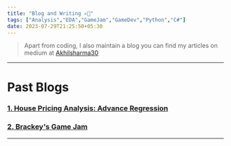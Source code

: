 ```yaml
---
title: "Blog and Writing ✍🏻"
tags: ["Analysis","EDA","GameJam","GameDev","Python","C#"]
date: 2023-07-29T21:25:50+05:30
---
```


> Apart from coding, I also maintain a blog you can find my articles on medium at [Akhilsharma30](https://medium.com/@Akhilsharma30)
---
# Past Blogs

### [1. House Pricing Analysis: Advance Regression](https://medium.com/@Akhilsharma30/house-prices-analysis-advanced-regression-techniques-bb444f471080)

### [2. Brackey's Game Jam](https://medium.com/@Akhilsharma30/first-experience-of-a-game-jam-36f8d2c6b56e)

---
